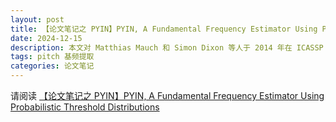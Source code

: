 ```yaml
---
layout: post
title: 【论文笔记之 PYIN】PYIN, A Fundamental Frequency Estimator Using Probabilistic Threshold Distributions
date: 2024-12-15
description: 本文对 Matthias Mauch 和 Simon Dixon 等人于 2014 年在 ICASSP 上发表的论文进行简单地翻译。如有表述不当之处欢迎批评指正。欢迎任何形式的转载，但请务必注明出处。
tags: pitch 基频提取
categories: 论文笔记
---
```


请阅读 [【论文笔记之 PYIN】PYIN, A Fundamental Frequency Estimator Using Probabilistic Threshold Distributions](/assets/html/paper-pyin.html)